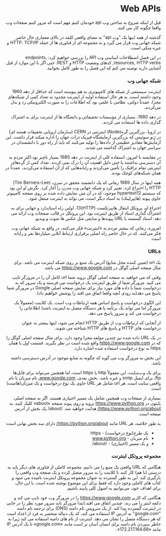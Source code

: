 <div dir="rtl">

# Web APIs

قبل از اینکه شروع به ساختن وب api خودمان کنیم مهم است که مرور کنیم صفحات وب واقعا چگونه کار می کنند.

 گذشته از همه اینها یک "وب api" به معنای واقعی کلمه در بالای معماری حال حاضر شبکه جهانی وب قرار می گیرد و به مجموعه ای از فناوری ها از جمله HTTP، TCP/IP و غیره متکی است.

در این فصل اصطلاحات اساسی وب API را بررسی خواهیم کرد: <span dir="ltr">endpoints, resources, HTTP
verbs</span>, کدهای وضعیت HTTP و REST. حتی اگر با این موارد از قبل آشنایی دارید توصیه می کنم که این فصل را به طور کامل بخوانید.

### شبکه جهانی وب

اینترنت سیستمی از شبکه های کامپیوتری به هم پیوسته است که حداقل از دهه 1960 وجود داشته است. به هر حال استفاده اولیه از اینترنت محدود به تعداد کمی از شبکه‌های مجزا، عمدتاً دولتی، نظامی یا علمی بود که اطلاعات را به صورت الکترونیکی رد و بدل می‌کردند.

در دهه 1980، بسیاری از مؤسسات تحقیقاتی و دانشگاه ها از اینترنت برای به اشتراک گذاری داده ها استفاده می کردند.

در اروپا، بزرگترین گره(Node) اینترنتی در CERN (سازمان اروپایی تحقیقات هسته ای) در ژنو سوئیس که بزرگترین آزمایشگاه فیزیک ذرات جهان را اداره میکند قرار داشت. این آزمایش‌ها مقادیر عظیمی از داده‌ها را تولید می‌کنند که باید از راه دور با دانشمندان در سراسر جهان به اشتراک گذاشته می شدند.

در مقایسه با امروز، استفاده کلی از اینترنت در دهه 1980 بسیار ناچیز بود.اکثر مردم به آن دسترسی نداشتند یا حتی دلیل اهمیت آن را درک نمی کردند. تعداد کمی از گره‌های اینترنتی تمام ترافیک را تأمین می‌کردند و رایانه‌هایی که از آن استفاده می‌کردند، عمدتاً در همان شبکه‌های کوچک بودند.

همه اینها در سال 1989 زمانی که یک دانشمند محقق در سرن، (Tim Berners-Lee) HTTP را اختراع کرد، تغییر کرد و شبکه جهانی وب مدرن را آغاز کرد. نگرش او این بود که سیستم hypertext12 موجود، که در آن متن نمایش داده شده بر روی صفحه کامپیوتر حاوی پیوند (هایپرلینک) به اسناد دیگر است، می تواند به اینترنت منتقل شود.

اختراع او، پروتکل انتقال هایپرتکست (HTTP)13، اولین راه استاندارد و جهانی برای به اشتراک گذاری اسناد از طریق اینترنت بود. این پروتکل در قالب صفحات وب ارائه می دهد: اسناد گسسته با URL پیوندها و منابعی مثل عکس ها صوت و ویدیو.

امروزه، زمانی که بیشتر مردم به «اینترنت» فکر می‌کنند، در واقع به شبکه جهانی وب فکر می‌کنند، که در حال حاضر راه اصلی برقراری ارتباط آنلاین میلیاردها نفر و رایانه است.

### URLs

یک url (تعیین کننده محل منابع) آدرس یک منبع بر روی شبکه اینترنت می باشد. برای مثال صفحه اصلی گوگل در https://www.google.com می باشد.

وقتی که می خواهید به صفحه اصلی گوگل بروید شما url کامل آن را در مرورگر تایپ می کنید. 
مرورگر شما از طریق اینترنت یک درخواست می فرستد و یک سرور که به درخواست شما با داده های مورد نیاز برای نمایش صفحه اصلی Google در مرورگر شما پاسخ می دهد(به زودی آنچه واقعا اتفاق می افتد را پوشش خواهیم داد).

این الگوی درخواست و پاسخ اساس همه ارتباطات وب است. یک کلاینت (معمولاً یک مرورگر اما می تواند یک برنامه یا هر دستگاه متصل به اینترنت باشد) اطلاعاتی را درخواست می کند و سرور پاسخ می دهد.

از آنجایی که ارتباطات وب از طریق HTTP انجام می شود، اینها بیشتر به عنوان درخواست های HTTP و پاسخ های HTTP شناخته می شوند.

در یک URL داده شده نیز چندین مؤلفه مجزا وجود دارد. برای مثال صفحه اصلی گوگل را که در https://www.google.com واقع شده است در نظر بگیرید. قسمت اول یا همان https به نوع درخواست استفاده شده اشاره دارد.

این بخش به مرورگر وب می گوید که چگونه به منابع موجود در أدرس دسترسی داشته باشد.

برای یک وب‌سایت، این معمولاً http یا https است، اما همچنین می‌تواند برای فایل‌ها ftp، برای ایمیل smtp و غیره باشد. 
بخش بعدی، www.google.com، نام میزبان یا نام واقعی سایت است. هر url شامل هر URL حاوی یک نوع درخواست و یک میزبان(هاست) است.

بسیاری از صفحات وب همچنین شامل یک مسیر اختیاری هستند. اگر به صفحه اصلی پایتون در https://www.python.org بروید و روی پیوند صفحه «about» کلیک کنید، به https://www.python.org/about/ هدایت خواهید شد. /about/ یک بخش از آدرس صفحه است.

به طور خلاصه، هر URL مانند https://python.org/about/ دارای سه بخش نهانی است:


- یک طرح(نوع درخواست) - https
- نام میزبان - www.python.org
- و یک مسیر (اختیاری) - /about/

### مجموعه پروتکل اینترنت

هنگامی که URL واقعی یک منبع را می دانیم، مجموعه کاملی از فناوری های دیگر باید به درستی (با هم) کار کنند تا کلاینت را به سرور متصل کرده و یک صفحه وب واقعی را بارگیری کند. این به طور گسترده به عنوان مجموعه پروتکل اینترنت  نامیده می شود و کتاب های کاملی وجود دارد که فقط برای این موضوع نوشته شده است. با این حال، برای اهداف خود، می‌توانیم به اصول کلی پایبند باشیم.

هنگامی که کاربر https://www.google.com را در مرورگر وب خود تایپ می کند و دکمه اینتر را می زند، چندین اتفاق می افتد.ابتدا مرورگر باید سرور مورد نظر را در جایی در اینترنت گسترده پیدا کند.
از یک سرویس نام دامنه (DNS) برای ترجمه نام دامنه "google.com" به آدرس IP استفاده می کند، که یک دنباله منحصر به فرد از اعداد است که هر دستگاه متصل را نشان می دهد.
اینترنت از نام های دامنه استفاده می کند زیرا به خاطر سپردن نام دامنه برای انسان آسان تر است
مانند «google.com» تا یک آدرس IP مانند «172.217.164.68».

